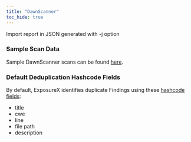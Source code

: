 ```yaml
---
title: "DawnScanner"
toc_hide: true
---
```

Import report in JSON generated with -j option

### Sample Scan Data
Sample DawnScanner scans can be found [here](https://github.com/ExposureX/django-ExposureX/tree/master/unittests/scans/dawnscanner).

### Default Deduplication Hashcode Fields
By default, ExposureX identifies duplicate Findings using these [hashcode fields](https://docs.exposurex.com/en/working_with_findings/finding_deduplication/about_deduplication/):

- title
- cwe
- line
- file path
- description
